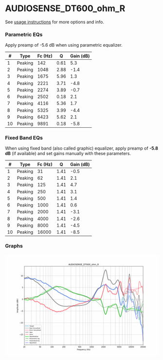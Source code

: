 # AUDIOSENSE_DT600_ohm_R
See [usage instructions](https://github.com/jaakkopasanen/AutoEq#usage) for more options and info.

### Parametric EQs
Apply preamp of -5.6 dB when using parametric equalizer.

|   # | Type    |   Fc (Hz) |    Q |   Gain (dB) |
|-----|---------|-----------|------|-------------|
|   1 | Peaking |       142 | 0.61 |         5.3 |
|   2 | Peaking |      1048 | 2.88 |        -1.4 |
|   3 | Peaking |      1675 | 5.96 |         1.3 |
|   4 | Peaking |      2221 | 3.71 |        -4.8 |
|   5 | Peaking |      2274 | 3.89 |        -0.7 |
|   6 | Peaking |      2502 | 0.18 |         2.1 |
|   7 | Peaking |      4116 | 5.36 |         1.7 |
|   8 | Peaking |      5325 | 3.99 |        -4.4 |
|   9 | Peaking |      6423 | 5.62 |         2.1 |
|  10 | Peaking |      9891 | 0.18 |        -5.8 |

### Fixed Band EQs
When using fixed band (also called graphic) equalizer, apply preamp of **-5.8 dB** (if available) and set gains manually with these parameters.

|   # | Type    |   Fc (Hz) |    Q |   Gain (dB) |
|-----|---------|-----------|------|-------------|
|   1 | Peaking |        31 | 1.41 |        -0.5 |
|   2 | Peaking |        62 | 1.41 |         2.1 |
|   3 | Peaking |       125 | 1.41 |         4.7 |
|   4 | Peaking |       250 | 1.41 |         3.1 |
|   5 | Peaking |       500 | 1.41 |         1.4 |
|   6 | Peaking |      1000 | 1.41 |         0.6 |
|   7 | Peaking |      2000 | 1.41 |        -3.1 |
|   8 | Peaking |      4000 | 1.41 |        -2.6 |
|   9 | Peaking |      8000 | 1.41 |        -4.5 |
|  10 | Peaking |     16000 | 1.41 |        -8.5 |

### Graphs
![](./AUDIOSENSE_DT600_ohm_R.png)
